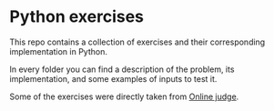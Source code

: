 # Python exercises

This repo contains a collection of exercises and their corresponding implementation in Python.

In every folder you can find a description of the problem, its implementation, and some examples of inputs to test it.

Some of the exercises were directly taken from [Online judge](https://onlinejudge.org).